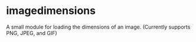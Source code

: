 imagedimensions
===============

A small module for loading the dimensions of an image. (Currently supports PNG, JPEG, and GIF)

